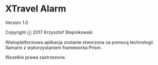 # <b> XTravel Alarm </b> <br />

Version 1.0

Copyright ⓒ 2017 Krzysztof Stepnikowski

Wieloplatformowa aplikacja zostanie stworzona za pomocą technologii Xamarin z wykorzystaniem frameworka Prism.

Wszelkie prawa zastrzezone.
